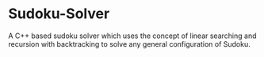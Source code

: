 # Sudoku-Solver
A C++ based sudoku solver which uses the concept of linear searching and recursion with backtracking to solve any general configuration of Sudoku.
